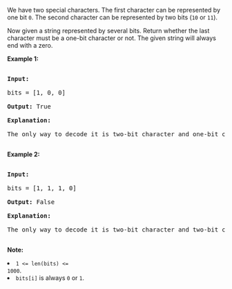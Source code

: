 We have two special characters. The first character can be represented by one bit `` 0 ``. The second character can be represented by two bits (`` 10 `` or `` 11 ``). 

Now given a string represented by several bits. Return whether the last character must be a one-bit character or not. The given string will always end with a zero.

__Example 1:__  

<pre>
<b>Input:</b> 
bits = [1, 0, 0]
<b>Output:</b> True
<b>Explanation:</b> 
The only way to decode it is two-bit character and one-bit character. So the last character is one-bit character.
</pre>

__Example 2:__  

<pre>
<b>Input:</b> 
bits = [1, 1, 1, 0]
<b>Output:</b> False
<b>Explanation:</b> 
The only way to decode it is two-bit character and two-bit character. So the last character is NOT one-bit character.
</pre>

__Note:__<li><code>1 &lt;= len(bits) &lt;= 1000</code>.</li><li><code>bits[i]</code> is always <code>0</code> or <code>1</code>.</li>